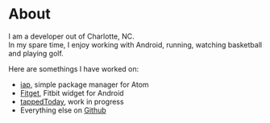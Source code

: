 
# About

I am a developer out of Charlotte, NC.  <br/>In my spare time, I enjoy working with Android, running, watching basketball and playing golf.

Here are somethings I have worked on:

- [iap](http://github.com/johnhiott/iap), simple package manager for Atom
- [Fitget](https://play.google.com/store/apps/details?id=com.hiott.fitbitwidget.fitbitwidget&hl=en), Fitbit widget for Android
- [tappedToday](http://tapped.today), work in progress
- Everything else on [Github](http://github.com/johnhiott)
